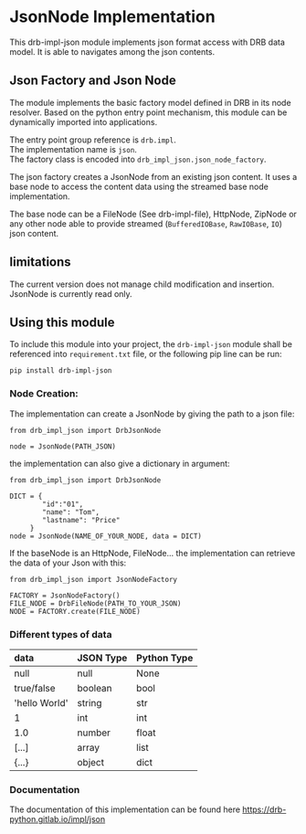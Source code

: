 # JsonNode Implementation

This drb-impl-json module implements json format access with DRB data model. It is able to navigates among the json
contents.

## Json Factory and Json Node

The module implements the basic factory model defined in DRB in its node resolver. Based on the python entry point
mechanism, this module can be dynamically imported into applications.

The entry point group reference is `drb.impl`.<br/>
The implementation name is `json`.<br/>
The factory class is encoded into `drb_impl_json.json_node_factory`.<br/>

The json factory creates a JsonNode from an existing json content. It uses a base node to access the content data using
the streamed base node implementation.

The base node can be a FileNode (See drb-impl-file), HttpNode, ZipNode or any other node able to provide
streamed (`BufferedIOBase`, `RawIOBase`, `IO`) json content.

## limitations

The current version does not manage child modification and insertion. JsonNode is currently read only.

## Using this module

To include this module into your project, the `drb-impl-json` module shall be referenced into `requirement.txt` file, or
the following pip line can be run:

```commandline
pip install drb-impl-json
```

### Node Creation:

The implementation can create a JsonNode by giving the path to a json file:

```
from drb_impl_json import DrbJsonNode

node = JsonNode(PATH_JSON)
```

the implementation can also give a dictionary in argument:

```
from drb_impl_json import DrbJsonNode

DICT = { 
        "id":"01", 
        "name": "Tom", 
        "lastname": "Price" 
     }
node = JsonNode(NAME_OF_YOUR_NODE, data = DICT)
```

If the baseNode is an HttpNode, FileNode... the implementation can retrieve the data of your Json with this:

 ```
from drb_impl_json import JsonNodeFactory

FACTORY = JsonNodeFactory()
FILE_NODE = DrbFileNode(PATH_TO_YOUR_JSON)
NODE = FACTORY.create(FILE_NODE)
```

### Different types of data

| data | JSON Type | Python Type |
| :---- | :--------- | :----------- |
| null | null | None |
| true/false | boolean | bool |
| 'hello World' | string | str |
|  1 | int | int |
|  1.0 | number | float |
|  [...] | array | list |
|  {...} | object | dict |

### Documentation

The documentation of this implementation can be found here https://drb-python.gitlab.io/impl/json